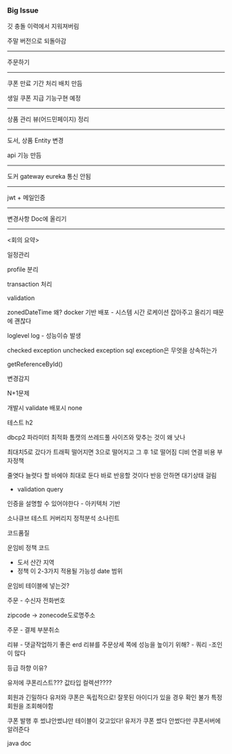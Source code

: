 ### Big Issue

깃 충돌 이력에서 지워져버림

주말 버전으로 되돌아감

---

주문하기

---

쿠폰 만료 기간 처리 배치 만듬

생일 쿠폰 지급 기능구현 예정

---

상품 관리 뷰(어드민페이지) 정리

---

도서, 상품 Entity 변경

api 기능 만듬

---

도커 gateway eureka 통신 안됨

---

jwt + 메일인증

---

변경사항 Doc에 올리기


-------------------------------------------
<회의 요약>

일정관리

profile 분리

transaction 처리

validation

zonedDateTime 왜?
docker 기반 배포 - 시스템 시간 로케이션 잡아주고 올리기 때문에 괜찮다

loglevel
log - 성능이슈 발생

checked exception
unchecked exception
sql exception은 무엇을 상속하는가

getReferenceById()

변경감지

N+1문제

개발시 validate
배포시 none

테스트 h2

dbcp2 파라미터 최적화
톰캣의 쓰레드풀 사이즈와 맞추는 것이 왜 낫나

최대치5로 갔다가 트래픽 떨어지면 3으로 떨어지고 그 후 1로 떨어짐
디비 연결 비용
부자정책

줄엿다 늘렷다 할 바에야 최대로 둔다
바로 반응할 것이다
반응 안하면 대기상태 걸림
+ validation query

인증을 설명할 수 있어야한다 - 아키텍처 기반

소나큐브 테스트 커버리지
정적분석
소나린트

코드품질

운임비 정책 코드
- 도서 산간 지역
- 정책 이 2-3가지 적용될 가능성
date 범위

운임비 테이블에 넣는것?

주문 - 수신자 전화번호

zipcode -> zonecode도로명주소

주문 - 결제
부분취소

리뷰 - 댓글작업하기 좋은 erd
리뷰를 주문상세 쪽에
성능을 높이기 위해? - 쿼리 -조인이 많다

등급 하향 이유?

유저에 쿠폰리스트??? 값타입 컬렉션????
 
회원과 긴밀하다
유저와 쿠폰은 독립적으로!
잘못된 아이디가 있을 경우 확인 불가 특정회원을 조회해야함

쿠폰 발행 후 썼냐안썼냐만 테이블이 갖고있다!
유저가 쿠폰 썼다 안썼다만 쿠폰서버에 알려준다

java doc